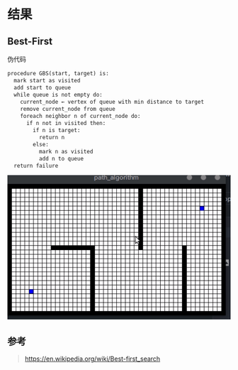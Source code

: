# 结果

## Best-First

伪代码

```pseudocode
procedure GBS(start, target) is:
  mark start as visited
  add start to queue
  while queue is not empty do:
    current_node ← vertex of queue with min distance to target
    remove current_node from queue
    foreach neighbor n of current_node do:
      if n not in visited then:
        if n is target:
          return n
        else:
          mark n as visited
          add n to queue
  return failure 
```

![best-first](assets/best-first.gif)

## 参考

> https://en.wikipedia.org/wiki/Best-first_search
> 